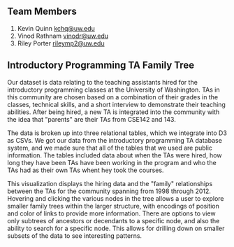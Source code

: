 ## Team Members

1. Kevin Quinn kchq@uw.edu
2. Vinod Rathnam vinodr@uw.edu
3. Riley Porter rileymp2@uw.edu

## Introductory Programming TA Family Tree

Our dataset is data relating to the teaching assistants hired for the introductory programming classes at the University of Washington.  TAs in this community are chosen based on a combination of their grades in the classes, technical skills, and a short interview to demonstrate their teaching abilities. After being hired, a new TA is integrated into the community with the idea that "parents" are their TAs from CSE142 and 143.  

The data is broken up into three relational tables, which we integrate into D3 as CSVs.  We got our data from the introductory programming TA database system, and we made sure that all of the tables that we used are public information. The tables included data about when the TAs were hired, how long they have been TAs have been working in the program and who the TAs had as their own TAs whent hey took the courses.

This visualization displays the hiring data and the "family" relationships between the TAs for the community spanning from 1998 through 2012.  Hovering and clicking the various nodes in the tree allows a user to explore smaller family trees within the larger structure, with encodings of position and color of links to provide more information.  There are options to view only subtrees of ancestors or decendants to a specific node, and also the ability to search for a specific node.  This allows for drilling down on smaller subsets of the data to see interesting patterns.
